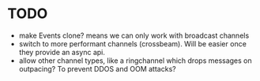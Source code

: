 # TODO

- make Events clone? means we can only work with broadcast channels
- switch to more performant channels (crossbeam). Will be easier once they provide an async api.
- allow other channel types, like a ringchannel which drops messages on outpacing? To prevent DDOS and OOM attacks?


